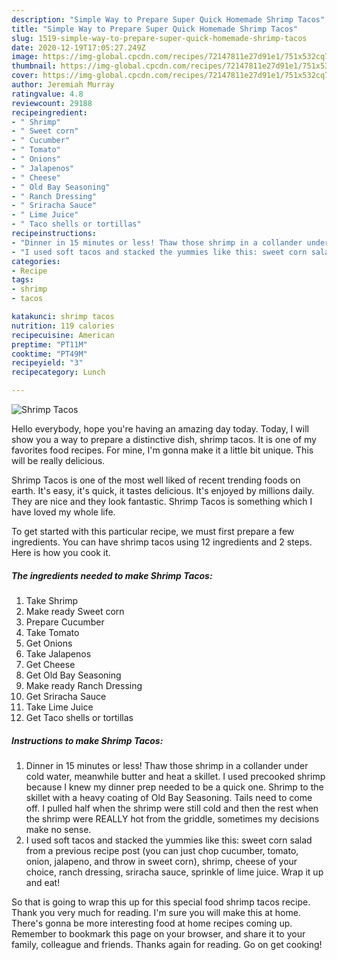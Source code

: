 ```yaml
---
description: "Simple Way to Prepare Super Quick Homemade Shrimp Tacos"
title: "Simple Way to Prepare Super Quick Homemade Shrimp Tacos"
slug: 1519-simple-way-to-prepare-super-quick-homemade-shrimp-tacos
date: 2020-12-19T17:05:27.249Z
image: https://img-global.cpcdn.com/recipes/72147811e27d91e1/751x532cq70/shrimp-tacos-recipe-main-photo.jpg
thumbnail: https://img-global.cpcdn.com/recipes/72147811e27d91e1/751x532cq70/shrimp-tacos-recipe-main-photo.jpg
cover: https://img-global.cpcdn.com/recipes/72147811e27d91e1/751x532cq70/shrimp-tacos-recipe-main-photo.jpg
author: Jeremiah Murray
ratingvalue: 4.8
reviewcount: 29188
recipeingredient:
- " Shrimp"
- " Sweet corn"
- " Cucumber"
- " Tomato"
- " Onions"
- " Jalapenos"
- " Cheese"
- " Old Bay Seasoning"
- " Ranch Dressing"
- " Sriracha Sauce"
- " Lime Juice"
- " Taco shells or tortillas"
recipeinstructions:
- "Dinner in 15 minutes or less! Thaw those shrimp in a collander under cold water, meanwhile butter and heat a skillet. I used precooked shrimp because I knew my dinner prep needed to be a quick one. Shrimp to the skillet with a heavy coating of Old Bay Seasoning. Tails need to come off. I pulled half when the shrimp were still cold and then the rest when the shrimp were REALLY hot from the griddle, sometimes my decisions make no sense."
- "I used soft tacos and stacked the yummies like this: sweet corn salad from a previous recipe post (you can just chop cucumber, tomato, onion, jalapeno, and throw in sweet corn), shrimp, cheese of your choice, ranch dressing, sriracha sauce, sprinkle of lime juice. Wrap it up and eat!"
categories:
- Recipe
tags:
- shrimp
- tacos

katakunci: shrimp tacos 
nutrition: 119 calories
recipecuisine: American
preptime: "PT11M"
cooktime: "PT49M"
recipeyield: "3"
recipecategory: Lunch

---
```



![Shrimp Tacos](https://img-global.cpcdn.com/recipes/72147811e27d91e1/751x532cq70/shrimp-tacos-recipe-main-photo.jpg)

Hello everybody, hope you're having an amazing day today. Today, I will show you a way to prepare a distinctive dish, shrimp tacos. It is one of my favorites food recipes. For mine, I'm gonna make it a little bit unique. This will be really delicious.



Shrimp Tacos is one of the most well liked of recent trending foods on earth. It's easy, it's quick, it tastes delicious. It's enjoyed by millions daily. They are nice and they look fantastic. Shrimp Tacos is something which I have loved my whole life.


To get started with this particular recipe, we must first prepare a few ingredients. You can have shrimp tacos using 12 ingredients and 2 steps. Here is how you cook it.

<!--inarticleads1-->

##### The ingredients needed to make Shrimp Tacos:

1. Take  Shrimp
1. Make ready  Sweet corn
1. Prepare  Cucumber
1. Take  Tomato
1. Get  Onions
1. Take  Jalapenos
1. Get  Cheese
1. Get  Old Bay Seasoning
1. Make ready  Ranch Dressing
1. Get  Sriracha Sauce
1. Take  Lime Juice
1. Get  Taco shells or tortillas




<!--inarticleads2-->

##### Instructions to make Shrimp Tacos:

1. Dinner in 15 minutes or less! Thaw those shrimp in a collander under cold water, meanwhile butter and heat a skillet. I used precooked shrimp because I knew my dinner prep needed to be a quick one. Shrimp to the skillet with a heavy coating of Old Bay Seasoning. Tails need to come off. I pulled half when the shrimp were still cold and then the rest when the shrimp were REALLY hot from the griddle, sometimes my decisions make no sense.
1. I used soft tacos and stacked the yummies like this: sweet corn salad from a previous recipe post (you can just chop cucumber, tomato, onion, jalapeno, and throw in sweet corn), shrimp, cheese of your choice, ranch dressing, sriracha sauce, sprinkle of lime juice. Wrap it up and eat!




So that is going to wrap this up for this special food shrimp tacos recipe. Thank you very much for reading. I'm sure you will make this at home. There's gonna be more interesting food at home recipes coming up. Remember to bookmark this page on your browser, and share it to your family, colleague and friends. Thanks again for reading. Go on get cooking!
